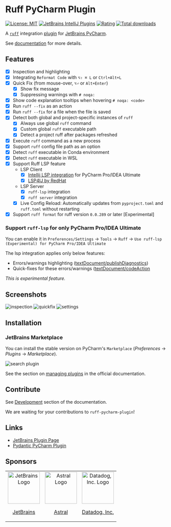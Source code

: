 # Ruff PyCharm Plugin
[![License: MIT](https://img.shields.io/badge/License-MIT-yellow.svg)](https://opensource.org/licenses/MIT)
[![JetBrains IntelliJ Plugins](https://img.shields.io/jetbrains/plugin/v/20574)](https://plugins.jetbrains.com/plugin/20574-ruff)
[![Rating](https://img.shields.io/jetbrains/plugin/r/rating/20574-ruff)](https://plugins.jetbrains.com/plugin/20574-ruff)
[![Total downloads](https://img.shields.io/jetbrains/plugin/d/20574-ruff)](https://plugins.jetbrains.com/plugin/20574-ruff)

A [`ruff`](https://github.com/charliermarsh/ruff) integration [plugin](https://plugins.jetbrains.com/plugin/20574-ruff) for [JetBrains PyCharm](https://www.jetbrains.com/pycharm/).

See [documentation](https://koxudaxi.github.io/ruff-pycharm-plugin/) for more details.

<!-- Plugin description -->
## Features
- [x] Inspection and highlighting
- [x] Integrating `Reformat Code` with `⌥⇧ ⌘ L` or `Ctrl+Alt+L`
- [x] Quick Fix (from mouse-over, `⌥⏎` or `Alt+Enter`)
  - [x] Show fix message
  - [x] Suppressing warnings with `# noqa:`
- [x] Show code explanation tooltips when hovering `# noqa: <code>`
- [x] Run `ruff --fix` as an action
- [x] Run `ruff --fix` for a file when the file is saved
- [x] Detect both global and project-specific instances of `ruff`
  - [x] Always use global `ruff` command
  - [x] Custom global `ruff` executable path
  - [x] Detect a project ruff after packages refreshed
- [x] Execute `ruff` command as a new process
- [x] Support `ruff` config file path as an option
- [x] Detect `ruff` executable in Conda environment
- [x] Detect `ruff` executable in WSL
- [x] Support Ruff LSP feature
  - LSP Client
    - [x] [Intellij LSP integration](https://blog.jetbrains.com/platform/2023/07/lsp-for-plugin-developers/) for PyCharm Pro/IDEA Ultimate
    - [x] [LSP4IJ by RedHat](https://github.com/redhat-developer/lsp4ij)
  - LSP Server
    - [x] `ruff-lsp` integration
    - [x] `ruff server` integration
  - [x] Live Config Reload: Automatically updates from `pyproject.toml` and `ruff.toml` without restarting
- [x] Support `ruff format` for ruff version `0.0.289` or later [Experimental]

### Support `ruff-lsp` for only PyCharm Pro/IDEA Ultimate
You can enable it in `Preferences/Settings` -> `Tools` -> `Ruff` -> `Use ruff-lsp (Experimental) for PyCharm Pro/IDEA Ultimate`

The lsp integration applies only below features:
- Errors/warnings highlighting ([textDocument/publishDiagnostics](https://microsoft.github.io/language-server-protocol/specifications/lsp/3.17/specification/#textDocument_publishDiagnostics))
- Quick-fixes for these errors/warnings ([textDocument/codeAction](https://microsoft.github.io/language-server-protocol/specifications/lsp/3.17/specification/#textDocument_codeAction)

_This is experimental feature._

## Screenshots

![inspection](https://raw.githubusercontent.com/koxudaxi/ruff-pycharm-plugin/main/docs/inspection.png)
![quickfix](https://raw.githubusercontent.com/koxudaxi/ruff-pycharm-plugin/main/docs/quickfix.png)
![settings](https://raw.githubusercontent.com/koxudaxi/ruff-pycharm-plugin/main/docs/settings.png)

<!-- Plugin description end -->

## Installation

### JetBrains Marketplace

You can install the stable version on PyCharm's `Marketplace` (_Preferences_ -> _Plugins_ -> _Marketplace_).

![search plugin](https://raw.githubusercontent.com/koxudaxi/ruff-pycharm-plugin/main/docs/search_plugin.png)

See the section on [managing plugins](https://www.jetbrains.com/help/idea/managing-plugins.html) in the official documentation.

## Contribute

See [Development](https://koxudaxi.github.io/ruff-pycharm-plugin/development/) section of the documentation.

We are waiting for your contributions to `ruff-pycharm-plugin`!


## Links
* [JetBrains Plugin Page](https://plugins.jetbrains.com/plugin/20574-ruff)
* [Pydantic PyCharm Plugin](https://github.com/koxudaxi/pydantic-pycharm-plugin/)

## Sponsors
<table>
  <tr>
    <td valign="top" align="center">
    <a href="https://github.com/JetBrainsOfficial">
      <img src="https://avatars.githubusercontent.com/u/60931315?s=100&v=4" alt="JetBrains Logo" style="width: 100px;">
      <p>JetBrains</p>
    </a>
    </td>
  <td valign="top" align="center">
    <a href="https://github.com/astral-sh">
      <img src="https://avatars.githubusercontent.com/u/115962839?s=200&v=4" alt="Astral Logo" style="width: 100px;">
      <p>Astral</p>
    </a>
  </td>
  <td valign="top" align="center">
    <a href="https://github.com/DataDog">
      <img src="https://avatars.githubusercontent.com/u/365230?s=200&v=4" alt="Datadog, Inc. Logo" style="width: 100px;">
      <p>Datadog, Inc.</p>
    </a>
  </td>
  </tr>
</table>

